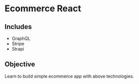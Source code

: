 # Ecommerce React

## Includes

- GraphQL
- Stripe
- Strapi

## Objective

Learn to build simple ecommerce app with above technologies.
